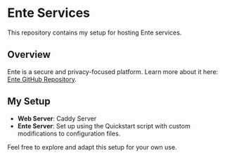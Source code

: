 # Ente Services

This repository contains my setup for hosting Ente services.

## Overview

Ente is a secure and privacy-focused platform. Learn more about it here: [Ente GitHub Repository](https://github.com/ente-io/ente).

## My Setup

- **Web Server**: Caddy Server
- **Ente Server**: Set up using the Quickstart script with custom modifications to configuration files.

Feel free to explore and adapt this setup for your own use.
